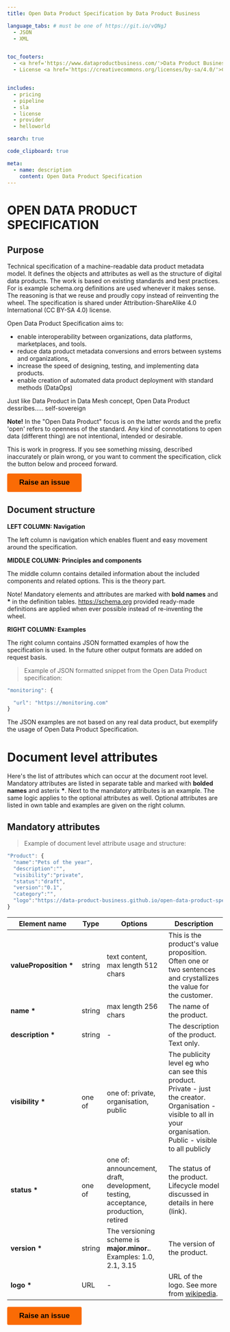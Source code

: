 ```yaml
---
title: Open Data Product Specification by Data Product Business

language_tabs: # must be one of https://git.io/vQNgJ
  - JSON
  - XML


toc_footers:
  - <a href='https://www.dataproductbusiness.com/'>Data Product Business</a>
  - License <a href='https://creativecommons.org/licenses/by-sa/4.0/'>CC BY-SA 4.0</a>


includes:
  - pricing
  - pipeline
  - sla
  - license
  - provider
  - helloworld

search: true

code_clipboard: true

meta:
  - name: description
    content: Open Data Product Specification
---
```


# OPEN DATA PRODUCT SPECIFICATION

## Purpose

Technical specification of a machine-readable data product metadata model. It defines the objects and attributes as well as the structure of digital data products. The work is based on existing standards and best practices. For is example schema.org definitions are used whenever it makes sense. The reasoning is that we reuse and proudly copy instead of reinventing the wheel. The specification is shared under Attribution-ShareAlike 4.0 International (CC BY-SA 4.0) license. 

Open Data Product Specification aims to:

* enable interoperability between organizations, data platforms,  marketplaces, and tools. 
* reduce data product metadata conversions and errors between systems and organizations, 
* increase the speed of designing, testing, and implementing data products. 
* enable creation of automated data product deployment with standard methods (DataOps)

Just like Data Product in Data Mesh concept, Open Data Product dessribes..... self-sovereign 

**Note!** In the "Open Data Product" focus is on the latter words and the prefix 'open' refers to openness of the standard. Any kind of connotations to open data (different thing) are not intentional, intended or desirable. 

This is work in progress. If you see something missing, described inaccurately or plain wrong, or you want to comment the specification, click the button below and proceed forward. 

<button data-tf-popup="Q1Zo6wE5" data-tf-iframe-props="title=Customer Feedback Survey" style="all:unset;font-family:Helvetica,Arial,sans-serif;display:inline-block;max-width:100%;white-space:nowrap;overflow:hidden;text-overflow:ellipsis;background-color:#FA6B05;color:#000000;font-size:17px;border-radius:3px;padding:0 28px;font-weight:bold;height:42.5px;cursor:pointer;line-height:42.5px;text-align:center;margin:0;text-decoration:none;">Raise an issue</button><script src="//embed.typeform.com/next/embed.js"></script>


## Document structure

**LEFT COLUMN: Navigation**

The left column is navigation which enables fluent and easy movement around the specification. 

**MIDDLE COLUMN: Principles and components**

The middle column contains detailed information about the included components and related options. This is the theory part. 

Note! Mandatory elements and attributes are marked with **bold names** and **\*** in the definition tables. https://schema.org provided ready-made definitions are applied when ever possible instead of re-inventing the wheel. 

**RIGHT COLUMN: Examples**

The right column contains JSON formatted examples of how the specification is used. In the future other output formats are added on request basis. 

> Example of JSON formatted snippet from the Open Data Product specification:

```javascript
"monitoring": {

  "url": "https://monitoring.com"
}
```

<aside class="notice">
The JSON examples are not based on any real data product, but exemplify the usage of Open Data Product Specification. 
</aside>


# Document level attributes

Here's the list of attributes which can occur at the document root level. Mandatory attributes are listed in separate table and marked with **bolded names** and asterix **\***. Next to the mandatory attributes is an example. The same logic applies to the optional attributes as well. Optional attributes are listed in own table and examples are given on the right column. 

## Mandatory attributes

> Example of document level attribute usage and structure:

```javascript
"Product": {
  "name":"Pets of the year",
  "description":"",
  "visibility":"private",
  "status":"draft",
  "version":"0.1",
  "category":"",
  "logo":"https://data-product-business.github.io/open-data-product-spec/images/logo-dps-ebd5a97d.png"
}

```

| <div style="width:150px">Element name</div>   | Type  | Options  | Description  |
|---|---|---|---|
| **valueProposition** **\*** | string  | text content, max length 512 chars  | This is the product's value proposition. Often one or two sentences and crystallizes the value for the customer. |
| **name** **\*** | string | max length 256 chars | The name of the product. |
| **description** **\*** | string | - | The description of the product. Text only. |
| **visibility** **\*** | one of | one of: private, organisation, public | The publicity level eg who can see this product. Private - just the creator. Organisation - visible to all in your organisation. Public - visible to all publicly |
| **status** **\*** | one of | one of: announcement, draft, development, testing, acceptance, production, retired | The status of the product. Lifecycle model discussed in details in here (link). |
| **version** **\*** | string | The versioning scheme is **major.minor.**. Examples: 1.0, 2.1, 3.15 | The version of the product. |
| **logo** **\*** | URL | - | URL of the logo. See more from [wikipedia](https://en.wikipedia.org/wiki/URL). |

<button data-tf-popup="Q1Zo6wE5" data-tf-iframe-props="title=Customer Feedback Survey" style="all:unset;font-family:Helvetica,Arial,sans-serif;display:inline-block;max-width:100%;white-space:nowrap;overflow:hidden;text-overflow:ellipsis;background-color:#FA6B05;color:#000000;font-size:17px;border-radius:3px;padding:0 28px;font-weight:bold;height:42.5px;cursor:pointer;line-height:42.5px;text-align:center;margin:0;text-decoration:none;">Raise an issue</button><script src="//embed.typeform.com/next/embed.js"></script>
